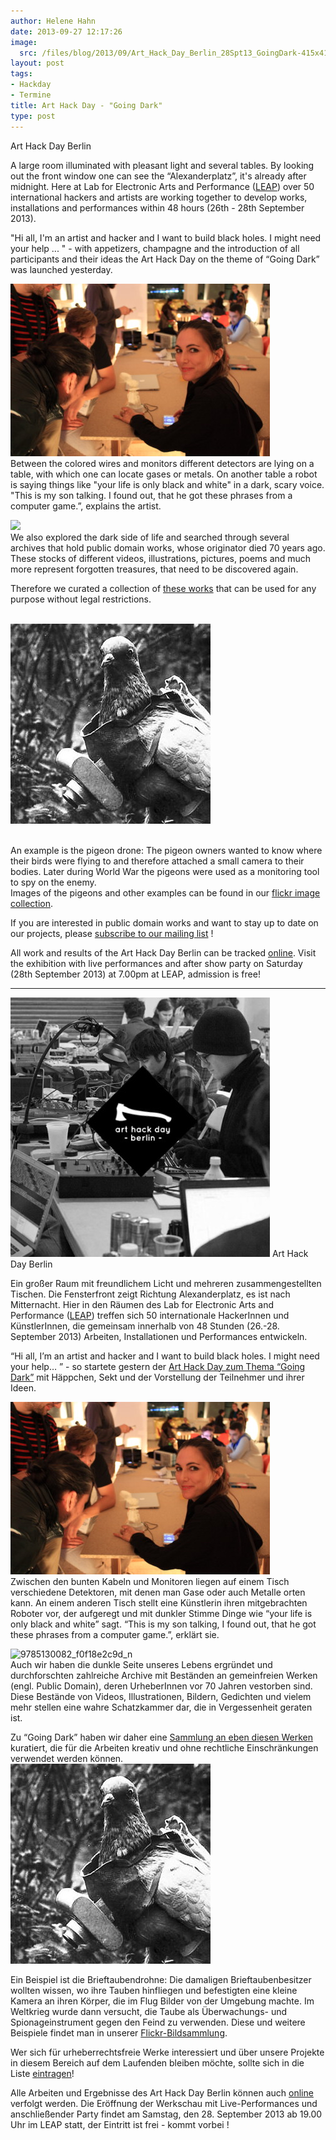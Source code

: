 ```yaml
---
author: Helene Hahn
date: 2013-09-27 12:17:26
image:
  src: /files/blog/2013/09/Art_Hack_Day_Berlin_28Spt13_GoingDark-415x415.jpg
layout: post
tags:
- Hackday
- Termine
title: Art Hack Day - "Going Dark"
type: post
---
```


 Art Hack Day Berlin

A large room illuminated with pleasant light and several tables. By looking out the front window one can see the “Alexanderplatz”, it's already after midnight. Here at Lab for Electronic Arts and Performance ([LEAP](http://www.leapknecht.de/)) over 50 international hackers and artists are working together to develop works, installations and performances within 48 hours (26th - 28th September 2013).

"Hi all, I'm an artist and hacker and I want to build black holes. I might need your help ... " - with appetizers, champagne and the introduction of all participants and their ideas the Art Hack Day on the theme of “Going Dark” was launched yesterday.

![](/files/blog/2013/09/Jugend-hackt1-415x276.jpg)  
Between the colored wires and monitors different detectors are lying on a table, with which one can locate gases or metals. On another table a robot is saying things like "your life is only black and white" in a dark, scary voice. "This is my son talking. I found out, that he got these phrases from a computer game.”, explains the artist.

![](/files/blog/2013/09/9785130082_f0f18e2c9d_n.jpg)  
We also explored the dark side of life and searched through several archives that hold public domain works, whose originator died 70 years ago. These stocks of different videos, illustrations, pictures, poems and much more represent forgotten treasures, that need to be discovered again.

Therefore we curated a collection of [these works](https://docs.google.com/file/d/0B2NGwf7EKSopMnFPazUtdWlGSFk/edit?usp=drive_web) that can be used for any purpose without legal restrictions.  
 

![](/files/blog/2013/09/9785501786_1808b11788_n.jpg)  
 

An example is the pigeon drone: The pigeon owners wanted to know where their birds were flying to and therefore attached a small camera to their bodies. Later during World War the pigeons were used as a monitoring tool to spy on the enemy.  
Images of the pigeons and other examples can be found in our [flickr image collection](http://www.flickr.com/photos/okfde/sets/72157635586090215/).

If you are interested in public domain works and want to stay up to date on our projects, please [subscribe to our mailing list](http://okfn.us5.list-manage1.com/subscribe?u=929f1e07936386d34833e20d1&id=902fcd59b5) !

All work and results of the Art Hack Day Berlin can be tracked [online](http://www.ustream.tv/channel/art-hack-day-berlin-livestream). Visit the exhibition with live performances and after show party on Saturday (28th September 2013) at 7.00pm at LEAP, admission is free!

---------

![](/files/blog/2013/09/Art_Hack_Day_Berlin_28Spt13_GoingDark-415x415.jpg) Art Hack Day Berlin

Ein großer Raum mit freundlichem Licht und mehreren zusammengestellten Tischen. Die Fensterfront zeigt Richtung Alexanderplatz, es ist nach Mitternacht. Hier in den Räumen des Lab for Electronic Arts and Performance ([LEAP](http://www.leapknecht.de/)) treffen sich 50 internationale HackerInnen und KünstlerInnen, die gemeinsam innerhalb von 48 Stunden (26.-28. September 2013) Arbeiten, Installationen und Performances entwickeln.

“Hi all, I’m an artist and hacker and I want to build black holes. I might need your help… ” - so startete gestern der [Art Hack Day zum Thema “Going Dark”](http://arthackday.net/berlin/) mit Häppchen, Sekt und der Vorstellung der Teilnehmer und ihrer Ideen.

![](/files/blog/2013/09/Jugend-hackt1-415x276.jpg)  
Zwischen den bunten Kabeln und Monitoren liegen auf einem Tisch verschiedene Detektoren, mit denen man Gase oder auch Metalle orten kann. An einem anderen Tisch stellt eine Künstlerin ihren mitgebrachten Roboter vor, der aufgeregt und mit dunkler Stimme Dinge wie “your life is only black and white” sagt. “This is my son talking, I found out, that he got these phrases from a computer game.”, erklärt sie.

![9785130082_f0f18e2c9d_n](/files/blog/2013/09/9785130082_f0f18e2c9d_n.jpg)  
Auch wir haben die dunkle Seite unseres Lebens ergründet und durchforschten zahlreiche Archive mit Beständen an gemeinfreien Werken (engl. Public Domain), deren UrheberInnen vor 70 Jahren vestorben sind. Diese Bestände von Videos, Illustrationen, Bildern, Gedichten und vielem mehr stellen eine wahre Schatzkammer dar, die in Vergessenheit geraten ist.

Zu “Going Dark” haben wir daher eine [Sammlung an eben diesen Werken](https://docs.google.com/file/d/0B2NGwf7EKSopMnFPazUtdWlGSFk/edit?usp=drive_web) kuratiert, die für die Arbeiten kreativ und ohne rechtliche Einschränkungen verwendet werden können.  
![9785501786_1808b11788_n](/files/blog/2013/09/9785501786_1808b11788_n.jpg)

Ein Beispiel ist die Brieftaubendrohne: Die damaligen Brieftaubenbesitzer wollten wissen, wo ihre Tauben hinfliegen und befestigten eine kleine Kamera an ihren Körper, die im Flug Bilder von der Umgebung machte. Im Weltkrieg wurde dann versucht, die Taube als Überwachungs- und Spionageinstrument gegen den Feind zu verwenden. Diese und weitere Beispiele findet man in unserer [Flickr-Bildsammlung](http://www.flickr.com/photos/okfde/sets/72157635586090215/).

Wer sich für urheberrechtsfreie Werke interessiert und über unsere Projekte in diesem Bereich auf dem Laufenden bleiben möchte, sollte sich in die Liste [eintragen](http://okfn.us5.list-manage1.com/subscribe?u=929f1e07936386d34833e20d1&id=902fcd59b5)!

Alle Arbeiten und Ergebnisse des Art Hack Day Berlin können auch [online ](http://www.ustream.tv/channel/art-hack-day-berlin-livestream)verfolgt werden. Die Eröffnung der Werkschau mit Live-Performances und anschließender Party findet am Samstag, den 28. September 2013 ab 19.00 Uhr im LEAP statt, der Eintritt ist frei - kommt vorbei !